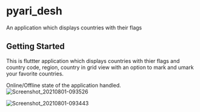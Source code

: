 # pyari_desh

An application which displays countries with their flags

## Getting Started

This is fluttter application which displays countries with thier flags and country code, region, country
in grid view with an option to mark and umark your favorite countries.

Online/Offline state of the application handled.
![Screenshot_20210801-093526](https://user-images.githubusercontent.com/36765190/127768574-989ad0f7-bd53-42b0-9794-8df14fc8fcac.jpg)

![Screenshot_20210801-093443](https://user-images.githubusercontent.com/36765190/127768637-9ab45edc-5bd3-4cae-a560-7beb219f122c.jpg)
